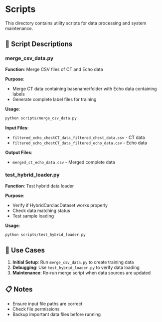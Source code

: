 # Scripts

This directory contains utility scripts for data processing and system maintenance.

## 📁 Script Descriptions

### merge_csv_data.py
**Function**: Merge CSV files of CT and Echo data

**Purpose**: 
- Merge CT data containing basename/folder with Echo data containing labels
- Generate complete label files for training

**Usage**:
```bash
python scripts/merge_csv_data.py
```

**Input Files**:
- `filtered_echo_chestCT_data_filtered_chest_data.csv` - CT data
- `filtered_echo_chestCT_data_filtered_echo_data.csv` - Echo data

**Output Files**:
- `merged_ct_echo_data.csv` - Merged complete data

### test_hybrid_loader.py
**Function**: Test hybrid data loader

**Purpose**:
- Verify if HybridCardiacDataset works properly
- Check data matching status
- Test sample loading

**Usage**:
```bash
python scripts/test_hybrid_loader.py
```

## 🔧 Use Cases

1. **Initial Setup**: Run `merge_csv_data.py` to create training data
2. **Debugging**: Use `test_hybrid_loader.py` to verify data loading
3. **Maintenance**: Re-run merge script when data sources are updated

## 📋 Notes

- Ensure input file paths are correct
- Check file permissions
- Backup important data files before running 